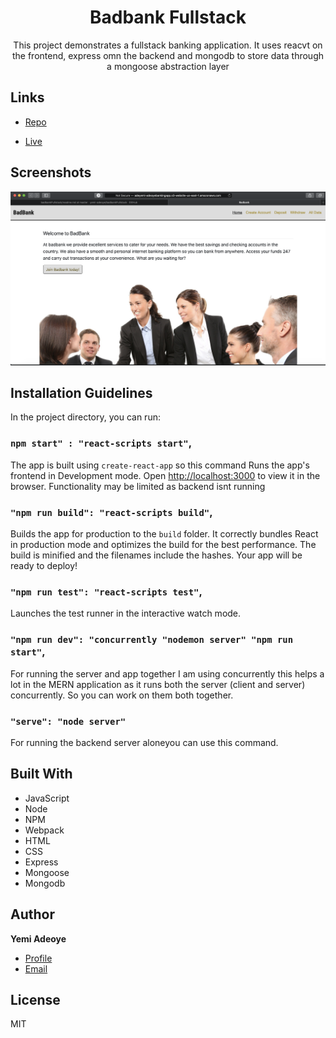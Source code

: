 <h1 align="center">Badbank Fullstack</h1>

<p align="center">This project demonstrates a fullstack banking application. It uses reacvt on the frontend, express omn the backend and mongodb to store data through a mongoose abstraction layer</p>

## Links

- [Repo](https://github.com/yemi-adeoye/badbankFullstack 'Badbank FullStack Repo')

- [Live](http://adeyemi-adeoyebankingapp.s3-website-us-east-1.amazonaws.com 'Live View')

## Screenshots

![Home Page](/screenshots/home.png 'Home Page')

## Installation Guidelines

In the project directory, you can run:

### `npm start" : "react-scripts start"`,

The app is built using `create-react-app` so this command Runs the app's frontend in Development mode. Open [http://localhost:3000](http://localhost:3000) to view it in the browser. Functionality may be limited as backend isnt running

### `"npm run build": "react-scripts build"`,

Builds the app for production to the `build` folder. It correctly bundles React in production mode and optimizes the build for the best performance. The build is minified and the filenames include the hashes. Your app will be ready to deploy!

### `"npm run test": "react-scripts test"`,

Launches the test runner in the interactive watch mode.

### `"npm run dev": "concurrently "nodemon server" "npm run start"`,

For running the server and app together I am using concurrently this helps a lot in the MERN application as it runs both the server (client and server) concurrently. So you can work on them both together.

### `"serve": "node server"`

For running the backend server aloneyou can use this command.

## Built With

- JavaScript
- Node
- NPM
- Webpack
- HTML
- CSS
- Express
- Mongoose
- Mongodb

## Author

**Yemi Adeoye**

- [Profile](https://github.com/yemi-adeoye 'Yemi Adeoye')
- [Email](mailto:a.adeoye5@gmail.com?subject=Hi 'Hi!')

## License

MIT
